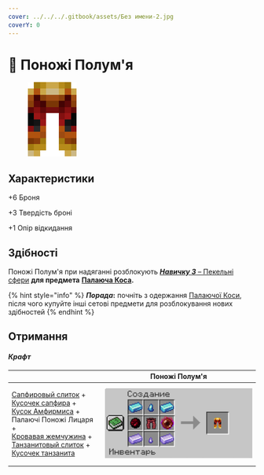 ```yaml
---
cover: ../../../.gitbook/assets/Без имени-2.jpg
coverY: 0
---
```


# 👖 Поножі Полум'я

<figure><img src="../../../.gitbook/assets/flamos-leggings.png" alt=""><figcaption></figcaption></figure>

## Характеристики

\+6 Броня

\+3 Твердість броні

\+1 Опір відкидання

## Здібності

Поножі Полум'я при надяганні розблокують [_**Навичку 3**_ – Пекельні сфери](kosa-plameni/#sposobnosti) **для предмета** [**Палаюча Коса**](kosa-plameni/)**.**

{% hint style="info" %}
_**Порада**_**:** почніть з одержання [Палаючої Коси](kosa-plameni/), після чого купуйте інші сетові предмети для розблокування нових здібностей
{% endhint %}

## Отримання

#### _Крафт_

|                                                                                                                                                                                                                                                                                                                                                                                                                                                                                                                                                                               | Поножі Полум'я                                                               |
| ----------------------------------------------------------------------------------------------------------------------------------------------------------------------------------------------------------------------------------------------------------------------------------------------------------------------------------------------------------------------------------------------------------------------------------------------------------------------------------------------------------------------------------------------------------------------------- | ---------------------------------------------------------------------------- |
| <p><a href="../../materialy/metally-i-mineraly/sapfirovyi-slitok.md">Сапфировый слиток</a> +<br><a href="../../materialy/metally-i-mineraly/kusochek-sapfira.md">Кусочек сапфира</a> +<br><a href="../../materialy/amthirmis_lump.md">Кусок Амфирмиса</a> +<br>Палаючі Поножі Лицаря +<br><a href="../../materialy/blood_pearl_of_teleportation.md">Кровавая жемчужина</a> +<br><a href="../../materialy/metally-i-mineraly/tanzanitovyi-slitok.md">Танзанитовый слиток</a> +<br><a href="../../materialy/metally-i-mineraly/kusochek-tanzanita.md">Кусочек танзанита</a></p> | <img src="../../../.gitbook/assets/3.PNG" alt="Этап 1" data-size="original"> |
